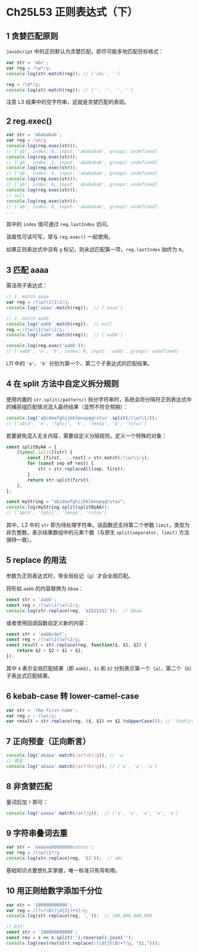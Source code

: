# Ch25L53 正则表达式（下）



## 1 贪婪匹配原则

`JavaScript` 中的正则默认为贪婪匹配，即尽可能多地匹配目标格式：

```js
var str = 'abc';
var reg = /\w*/g;
console.log(str.match(reg)); // ['abc', '']

reg = /\d*/g;
console.log(str.match(reg)); // ['', '', '', '']
```

注意 L3 结果中的空字符串，这就是贪婪匹配的表现。



## 2 reg.exec()

```js
var str = 'abababab';
var reg = /ab/g
console.log(reg.exec(str)); 
// ['ab', index: 0, input: 'abababab', groups: undefined]
console.log(reg.exec(str)); 
// ['ab', index: 2, input: 'abababab', groups: undefined]
console.log(reg.exec(str)); 
// ['ab', index: 4, input: 'abababab', groups: undefined]
console.log(reg.exec(str)); 
// ['ab', index: 6, input: 'abababab', groups: undefined]
console.log(reg.exec(str));
// null
console.log(reg.exec(str));
// ['ab', index: 0, input: 'abababab', groups: undefined]
...
```

其中的 `index` 值可通过 `reg.lastIndex` 访问。

该属性可读可写，常与 `reg.exec()` 一起使用。

如果正则表达式中没有 `g` 标记，则永远匹配第一项，`reg.lastIndex` 始终为 `0`。



## 3 匹配 aaaa

需活用子表达式：

```js
// 1. match aaaa
var reg = /(\w)\1\1\1/g;
console.log('aaaa'.match(reg));  // ['aaaa']

// 2. match aabb
console.log('aabb'.match(reg));  // null
reg = /(\w)\1(\w)\2/g;
console.log('aabb'.match(reg));  // ['aabb']

console.log(reg.exec('aabb'));  
// ['aabb', 'a', 'b', index: 0, input: 'aabb', groups: undefined]
```

L11 中的 `'a'`、`'b'` 分别为第一个、第二个子表达式的匹配结果。



## 4 在 split 方法中自定义拆分规则

使用内置的 `str.split(/pattern/)` 拆分字符串时，系统会将分隔符正则表达式中的捕获组匹配情况混入最终结果（显然不符合预期）：

```js
console.log('abcdeefghijkklmnopqqrstuv'.split(/(\w)\1/));
// ['abcd', 'e', 'fghij', 'k', 'lmnop', 'q', 'rstuv']
```

若要避免混入无关内容，需要自定义分隔规则，定义一个特殊的对象：

```js
const splitByAA = {
    [Symbol.split](str) {
        const [first, ...rest] = str.match(/(\w)\1/g);
        for (const sep of rest) {
            str = str.replaceAll(sep, first);
        }
        return str.split(first);
    },
};

const myString = "abcdeefghijkklmnopqqrstuv";
console.log(myString.split(splitByAA)); 
// ['abcd', 'fghij', 'lmnop', 'rstuv']
```

其中，L2 中的 `str` 即为待处理字符串。该函数还支持第二个参数 `limit`，类型为非负整数，表示结果数组中的元素个数（与原生 `split(separator, limit)` 方法保持一致）。



## 5 replace 的用法

参数为正则表达式时，带全局标记（`g`）才会全局匹配。

将形如 `aabb` 的内容替换为 `bbaa`：

```js
const str = 'aabb';
const reg = /(\w)\1(\w)\2/g;
console.log(str.replace(reg, '$2$2$1$1'));  // bbaa
```

或者使用回调函数自定义新的内容：

```js
const str = 'aabbcdef';
const reg = /(\w)\1(\w)\2/g;
const result = str.replace(reg, function($, $1, $2) {
    return $2 + $2 + $1 + $1; 
});
```

其中 `$` 表示全局匹配结果（即 `aabb`），`$1` 和 `$2` 分别表示第一个（`a`）、第二个（`b`）子表达式匹配结果。



## 6 kebab-case 转 lower-camel-case

```js
var str = 'the-first-name';
var reg = /-(\w)/g;
var result = str.replace(reg, ($, $1) => $1.toUpperCase()); // 'theFirstName'
```



## 7 正向预查（正向断言）

```js
console.log('abaaa'.match(/a(?=b)/g)); // 'a'
// 取反：
console.log('abaaa'.match(/a(?!b)/g)); // ['a', 'a', 'a']
```



## 8 非贪婪匹配

量词后加 `?` 即可：

```js
console.log('aaaaa'.match(/a+?/g));  // ['a', 'a', 'a', 'a', 'a']
```



## 9 字符串叠词去重

```js
var str = 'aaaaaabbbbbbbbcccccc';
var reg = /(\w)\1*/g
console.log(str.replace(reg, '$1'));  // abc
```

基础知识点要想扎实掌握，唯一标准只有背和用。



## 10 用正则给数字添加千分位

```js
var str = '100000000000';
var reg = /(?=(\B)(\d{3})+$)/g;
console.log(str.replace(reg, ','));  // 100,000,000,000

// DIY:
const str = '100000000000';
const rev = s => s.split('').reverse().join('');
console.log(rev(rev(str).replace(/(\d{3}\B)+?/g, "$1,")));
```



